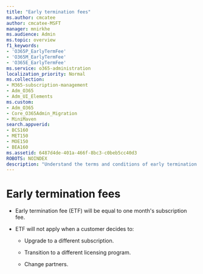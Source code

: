 ```yaml
---
title: "Early termination fees"
ms.author: cmcatee
author: cmcatee-MSFT
manager: mnirkhe
ms.audience: Admin
ms.topic: overview
f1_keywords:
- 'O365P_EarlyTermFee'
- 'O365M_EarlyTermFee'
- 'O365E_EarlyTermFee'
ms.service: o365-administration
localization_priority: Normal
ms.collection: 
- M365-subscription-management
- Adm_O365
- Adm_UI_Elements
ms.custom:
- Adm_O365
- Core_O365Admin_Migration
- MiniMaven
search.appverid:
- BCS160
- MET150
- MOE150
- BEA160
ms.assetid: 6487d4de-401a-466f-8bc3-c0beb5cc40d3
ROBOTS: NOINDEX
description: "Understand the terms and conditions of early termination."
---
```


# Early termination fees

- Early termination fee (ETF) will be equal to one month's subscription fee.
    
- ETF will not apply when a customer decides to:
    
  - Upgrade to a different subscription.
    
  - Transition to a different licensing program.
    
  - Change partners.